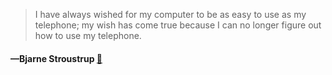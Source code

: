 > I have always wished for my computer to be as easy to use as my telephone; my wish has come true because I can no longer figure out how to use my telephone.
  #### —Bjarne Stroustrup [:scroll:](http://quotes.stormconsultancy.co.uk/quotes/12)